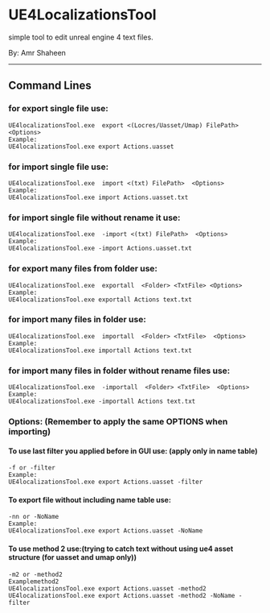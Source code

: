 # UE4LocalizationsTool
simple tool to edit unreal engine 4 text files.

By: Amr Shaheen
<hr>

## Command Lines
### for export single file use:
```
UE4localizationsTool.exe  export <(Locres/Uasset/Umap) FilePath>  <Options>
Example:
UE4localizationsTool.exe export Actions.uasset
```
### for import single file use:
```
UE4localizationsTool.exe  import <(txt) FilePath>  <Options>
Example:
UE4localizationsTool.exe import Actions.uasset.txt
```
### for import single file without rename it use:
```
UE4localizationsTool.exe  -import <(txt) FilePath>  <Options>
Example:
UE4localizationsTool.exe -import Actions.uasset.txt
```

### for export many files from folder use:
```
UE4localizationsTool.exe  exportall  <Folder> <TxtFile> <Options>
Example:
UE4localizationsTool.exe exportall Actions text.txt
```
### for import many files in folder use:
```
UE4localizationsTool.exe  importall  <Folder> <TxtFile>  <Options>
Example:
UE4localizationsTool.exe importall Actions text.txt
```
### for import many files in folder without rename files use:
```
UE4localizationsTool.exe  -importall  <Folder> <TxtFile>  <Options>
Example:
UE4localizationsTool.exe -importall Actions text.txt
```

### Options: (Remember to apply the same OPTIONS when importing)

#### To use last filter you applied before in GUI use: (apply only in name table)
```
-f or -filter 
Example:
UE4localizationsTool.exe export Actions.uasset -filter
```

#### To export file without including name table use:
```
-nn or -NoName
Example:
UE4localizationsTool.exe export Actions.uasset -NoName
```
#### To use method 2 use:(trying to catch text without using ue4 asset structure (for uasset and umap only))
```
-m2 or -method2
Examplemethod2
UE4localizationsTool.exe export Actions.uasset -method2
UE4localizationsTool.exe export Actions.uasset -method2 -NoName -filter
```